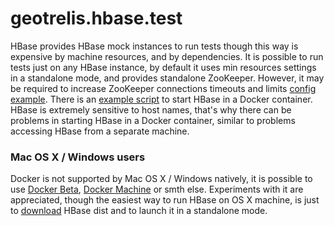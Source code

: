 # geotrelis.hbase.test
 
HBase provides HBase mock instances to run tests though this way is expensive by machine resources, and by dependencies. 
It is possible to run tests just on any HBase instance, by default it uses min resources settings in a standalone mode, and provides standalone ZooKeeper. 
However, it may be required to increase ZooKeeper connections timeouts and limits [config example](/.travis/hbase/hbase-site.xml).
There is an [example script](/scripts/hbaseTestDB.sh) to start HBase in a Docker container. HBase is 
extremely sensitive to host names, that's why there can be problems in starting HBase in a Docker container, similar to problems accessing HBase from a separate machine.

### Mac OS X / Windows users

Docker is not supported by Mac OS X / Windows natively, it is possible to use [Docker Beta](https://beta.docker.com/), [Docker Machine](https://docs.docker.com/machine/) or smth else. 
Experiments with it are appreciated, though the easiest way to run HBase on OS X machine, is just to [download](http://apache-mirror.rbc.ru/pub/apache/hbase/1.2.2/hbase-1.2.2-bin.tar.gz) HBase dist and to launch it in a standalone mode.
